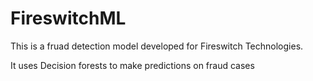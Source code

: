 # FireswitchML
This is a fruad detection model developed for Fireswitch Technologies.

It uses Decision forests to make predictions on fraud cases
